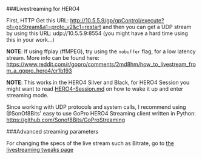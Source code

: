 ###Livestreaming for HERO4

First, HTTP Get this URL: http://10.5.5.9/gp/gpControl/execute?p1=gpStream&a1=proto_v2&c1=restart and then you can get a UDP stream by using this URL: udp://10.5.5.9:8554 (you might have a hard time using this in your work...)

**NOTE**: If using ffplay (ffMPEG), try using the `nobuffer` flag, for a low latency stream.
More info can be found here: https://www.reddit.com/r/gopro/comments/2md8hm/how_to_livestream_from_a_gopro_hero4/cr1b193

**NOTE**: This works in the HERO4 Silver and Black, for HERO4 Session you might want to read [HERO4-Session.md](https://github.com/KonradIT/goprowifihack/blob/master/HERO4/HERO4-Session.md) on how to wake it up and enter streaming mode.

Since working with UDP protocols and system calls, I recommend using @SonOf8Bits' easy to use GoPro HERO4 Streaming client written in Python: https://github.com/Sonof8Bits/GoProStreaming

###Advanced streaming parameters

For changing the specs of the live stream such as Bitrate, go to [the livestreaming tweaks page](https://github.com/KonradIT/goprowifihack/blob/master/HERO4/WifiCommands.md#streaming-tweaks)
